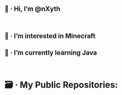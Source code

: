 ## 👋 · Hi, I’m @nXyth
‎ 
## 👀 · I’m interested in Minecraft
## 🌱 · I’m currently learning Java
‎ 
# 🗃️ · My Public Repositories:
